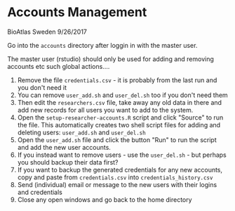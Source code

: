 Accounts Management
================
BioAtlas Sweden
9/26/2017

Go into the `accounts` directory after loggin in with the master user.

The master user (rstudio) should only be used for adding and removing accounts etc such global actions....

1.  Remove the file `credentials.csv` - it is probably from the last run and you don't need it
2.  You can remove `user_add.sh` and `user_del.sh` too if you don't need them
3.  Then edit the `researchers.csv` file, take away any old data in there and add new records for all users you want to add to the system.
4.  Open the `setup-researcher-accounts.R` script and click "Source" to run the file. This automatically creates two shell script files for adding and deleting users: `user_add.sh` and `user_del.sh`
5.  Open the `user_add.sh` file and click the button "Run" to run the script and add the new user accounts.
6.  If you instead want to remove users - use the `user_del.sh` - but perhaps you should backup their data first?
7.  If you want to backup the generated credentials for any new accounts, copy and paste from `credentials.csv` into `credentials_history.csv`
8.  Send (individual) email or message to the new users with their logins and credentials
9.  Close any open windows and go back to the home directory
